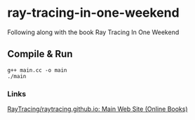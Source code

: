 # ray-tracing-in-one-weekend
Following along with the book Ray Tracing In One Weekend

## Compile & Run
```
g++ main.cc -o main
./main
```


### Links

[RayTracing/raytracing.github.io: Main Web Site (Online Books)](https://github.com/RayTracing/raytracing.github.io/)
